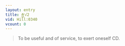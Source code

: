 ```yaml
---
layout: entry
title: རྒྱ་√2
vid: Hill:0340
vcount: 0
---
```

> To be useful and of service, to exert oneself CD\.



